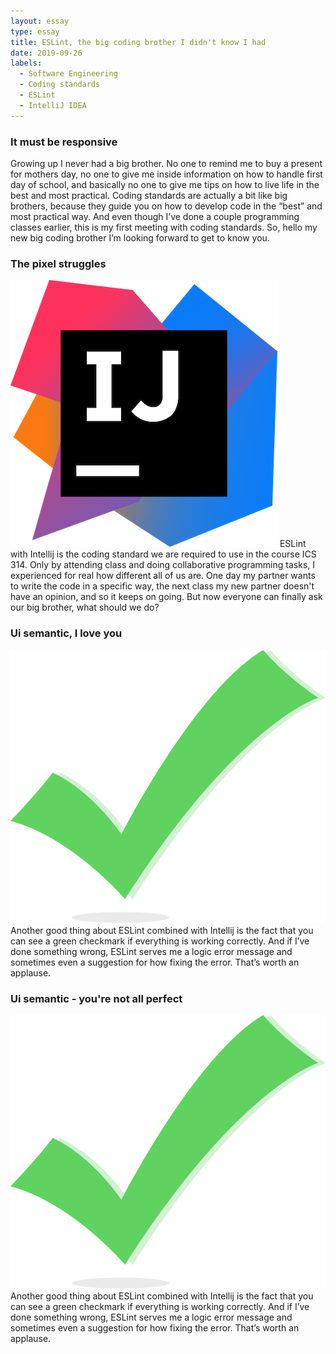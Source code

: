 ```yaml
---
layout: essay
type: essay
title: ESLint, the big coding brother I didn't know I had
date: 2019-09-26
labels:
  - Software Engineering
  - Coding standards
  - ESLint
  - IntelliJ IDEA
---
```



<h3>It must be responsive</h3>
Growing up I never had a big brother. No one to remind me to buy a present for mothers day, no one to give me inside information on how to handle first day of school, and basically no one to give me tips on how to live life in the best and most practical. Coding standards are actually a bit like big brothers, because they guide you on how to develop code in the “best” and most practical way. And even though I’ve done a couple programming classes earlier, this is my first meeting with coding standards. So, hello my new big coding brother I’m looking forward to get to know you.

<h3>The pixel struggles</h3>
<img class="ui tiny left floated image" src="../images/intelliJ.png">
ESLint with Intellij is the coding standard we are required to use in the course ICS 314. Only by attending class and doing collaborative programming tasks, I experienced for real how different all of us are. One day my partner wants to write the code in a specific way, the next class my new partner doesn't have an opinion, and so it keeps on going. But now everyone can finally ask our big brother, what should we do?

<h3>Ui semantic, I love you</h3>
<img class="ui small right floated image" src="../images/checkmark.png">
Another good thing about ESLint combined with Intellij is the fact that you can see a green checkmark if everything is working correctly. And if I’ve done something wrong, ESLint serves me a logic error message and sometimes even a suggestion for how fixing the error. That’s worth an applause. 

<h3>Ui semantic - you're not all perfect</h3>
<img class="ui small right floated image" src="../images/checkmark.png">
Another good thing about ESLint combined with Intellij is the fact that you can see a green checkmark if everything is working correctly. And if I’ve done something wrong, ESLint serves me a logic error message and sometimes even a suggestion for how fixing the error. That’s worth an applause. 
